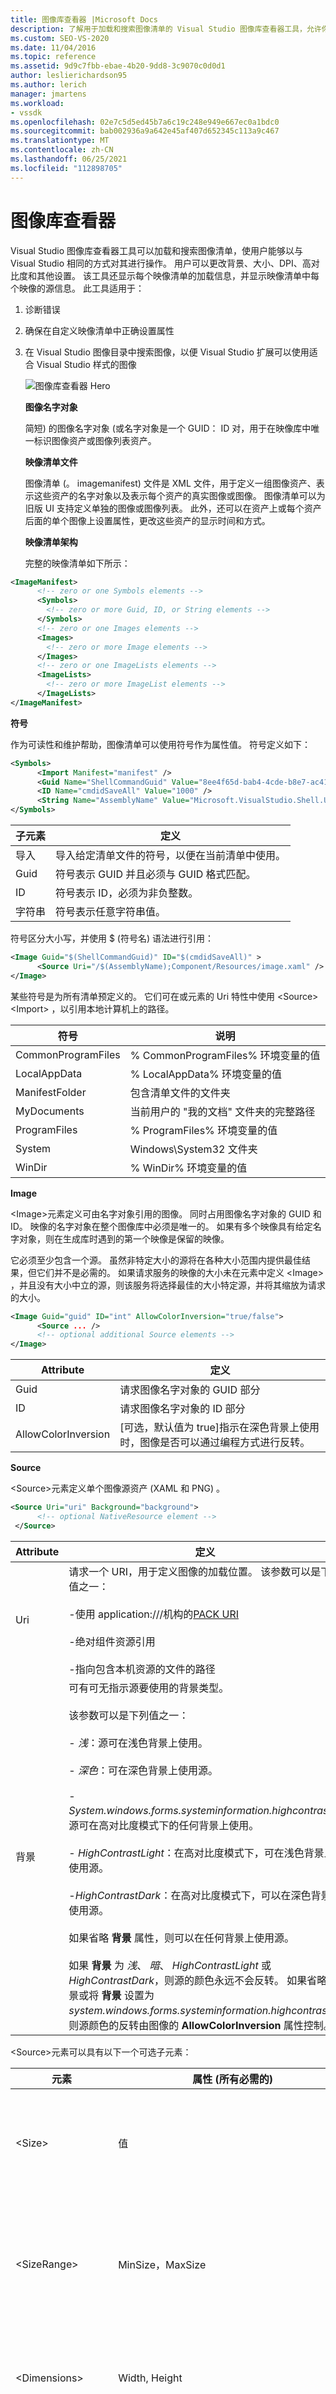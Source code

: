```yaml
---
title: 图像库查看器 |Microsoft Docs
description: 了解用于加载和搜索图像清单的 Visual Studio 图像库查看器工具，允许你查看和操作图像属性。
ms.custom: SEO-VS-2020
ms.date: 11/04/2016
ms.topic: reference
ms.assetid: 9d9c7fbb-ebae-4b20-9dd8-3c9070c0d0d1
author: leslierichardson95
ms.author: lerich
manager: jmartens
ms.workload:
- vssdk
ms.openlocfilehash: 02e7c5d5ed45b7a6c19c248e949e667ec0a1bdc0
ms.sourcegitcommit: bab002936a9a642e45af407d652345c113a9c467
ms.translationtype: MT
ms.contentlocale: zh-CN
ms.lasthandoff: 06/25/2021
ms.locfileid: "112898705"
---
```

# <a name="image-library-viewer"></a>图像库查看器
Visual Studio 图像库查看器工具可以加载和搜索图像清单，使用户能够以与 Visual Studio 相同的方式对其进行操作。 用户可以更改背景、大小、DPI、高对比度和其他设置。 该工具还显示每个映像清单的加载信息，并显示映像清单中每个映像的源信息。 此工具适用于：

1. 诊断错误

2. 确保在自定义映像清单中正确设置属性

3. 在 Visual Studio 图像目录中搜索图像，以便 Visual Studio 扩展可以使用适合 Visual Studio 样式的图像

   ![图像库查看器 Hero](../../extensibility/internals/media/image-library-viewer-hero.png "图像库查看器 Hero")

   **图像名字对象**

   简短) 的图像名字对象 (或名字对象是一个 GUID： ID 对，用于在映像库中唯一标识图像资产或图像列表资产。

   **映像清单文件**

   图像清单 (。 imagemanifest) 文件是 XML 文件，用于定义一组图像资产、表示这些资产的名字对象以及表示每个资产的真实图像或图像。 图像清单可以为旧版 UI 支持定义单独的图像或图像列表。 此外，还可以在资产上或每个资产后面的单个图像上设置属性，更改这些资产的显示时间和方式。

   **映像清单架构**

   完整的映像清单如下所示：

```xml
<ImageManifest>
      <!-- zero or one Symbols elements -->
      <Symbols>
        <!-- zero or more Guid, ID, or String elements -->
      </Symbols>
      <!-- zero or one Images elements -->
      <Images>
        <!-- zero or more Image elements -->
      </Images>
      <!-- zero or one ImageLists elements -->
      <ImageLists>
        <!-- zero or more ImageList elements -->
      </ImageLists>
</ImageManifest>
```

 **符号**

 作为可读性和维护帮助，图像清单可以使用符号作为属性值。 符号定义如下：

```xml
<Symbols>
      <Import Manifest="manifest" />
      <Guid Name="ShellCommandGuid" Value="8ee4f65d-bab4-4cde-b8e7-ac412abbda8a" />
      <ID Name="cmdidSaveAll" Value="1000" />
      <String Name="AssemblyName" Value="Microsoft.VisualStudio.Shell.UI.Internal" />
</Symbols>
```

|**子元素**|**定义**|
|-|-|
|导入|导入给定清单文件的符号，以便在当前清单中使用。|
|Guid|符号表示 GUID 并且必须与 GUID 格式匹配。|
|ID|符号表示 ID，必须为非负整数。|
|字符串|符号表示任意字符串值。|

 符号区分大小写，并使用 $ (符号名) 语法进行引用：

```xml
<Image Guid="$(ShellCommandGuid)" ID="$(cmdidSaveAll)" >
      <Source Uri="/$(AssemblyName);Component/Resources/image.xaml" />
</Image>
```

 某些符号是为所有清单预定义的。 它们可在或元素的 Uri 特性中使用 \<Source> \<Import> ，以引用本地计算机上的路径。

|**符号**|**说明**|
|-|-|
|CommonProgramFiles|% CommonProgramFiles% 环境变量的值|
|LocalAppData|% LocalAppData% 环境变量的值|
|ManifestFolder|包含清单文件的文件夹|
|MyDocuments|当前用户的 "我的文档" 文件夹的完整路径|
|ProgramFiles|% ProgramFiles% 环境变量的值|
|System|Windows\System32 文件夹|
|WinDir|% WinDir% 环境变量的值|

 **Image**

 \<Image>元素定义可由名字对象引用的图像。 同时占用图像名字对象的 GUID 和 ID。 映像的名字对象在整个图像库中必须是唯一的。 如果有多个映像具有给定名字对象，则在生成库时遇到的第一个映像是保留的映像。

 它必须至少包含一个源。 虽然非特定大小的源将在各种大小范围内提供最佳结果，但它们并不是必需的。 如果请求服务的映像的大小未在元素中定义 \<Image> ，并且没有大小中立的源，则该服务将选择最佳的大小特定源，并将其缩放为请求的大小。

```xml
<Image Guid="guid" ID="int" AllowColorInversion="true/false">
      <Source ... />
      <!-- optional additional Source elements -->
</Image>
```

|**Attribute**|**定义**|
|-|-|
|Guid|请求图像名字对象的 GUID 部分|
|ID|请求图像名字对象的 ID 部分|
|AllowColorInversion|[可选，默认值为 true]指示在深色背景上使用时，图像是否可以通过编程方式进行反转。|

 **Source**

 \<Source>元素定义单个图像源资产 (XAML 和 PNG) 。

```xml
<Source Uri="uri" Background="background">
      <!-- optional NativeResource element -->
 </Source>
```

|**Attribute**|**定义**|
|-|-|
|Uri|请求一个 URI，用于定义图像的加载位置。 该参数可以是下列值之一：<br /><br /> -使用 application:///机构的[PACK URI](/dotnet/framework/wpf/app-development/pack-uris-in-wpf)<br /><br /> -绝对组件资源引用<br /><br /> -指向包含本机资源的文件的路径|
|背景|可有可无指示源要使用的背景类型。<br /><br /> 该参数可以是下列值之一：<br /><br /> - *浅*：源可在浅色背景上使用。<br /><br /> - *深色*：可在深色背景上使用源。<br /><br /> - *System.windows.forms.systeminformation.highcontrast*：源可在高对比度模式下的任何背景上使用。<br /><br /> - *HighContrastLight*：在高对比度模式下，可在浅色背景上使用源。<br /><br /> -*HighContrastDark*：在高对比度模式下，可以在深色背景上使用源。<br /><br /> 如果省略 **背景** 属性，则可以在任何背景上使用源。<br /><br /> 如果 **背景** 为 *浅*、 *暗*、 *HighContrastLight* 或 *HighContrastDark*，则源的颜色永远不会反转。 如果省略背景或将 **背景** 设置为 *system.windows.forms.systeminformation.highcontrast*，则源颜色的反转由图像的 **AllowColorInversion** 属性控制。|

 \<Source>元素可以具有以下一个可选子元素：

|**元素**|**属性 (所有必需的)**|**定义**|
|-|-|-|
|\<Size>|值|源将用于设备单位)  (给定大小的图像。 图像将为方形。|
|\<SizeRange>|MinSize，MaxSize|源将用于 MinSize 中的到 MaxSize (的图像，) 包括在内。 图像将为方形。|
|\<Dimensions>|Width, Height|源将用于以设备单位)  (给定的宽度和高度的图像。|
|\<DimensionRange>|MinWidth、MinHeight、<br /><br /> System.windows.frameworkelement.maxwidth、System.windows.frameworkelement.maxheight|源将用于从最小宽度/高度到最大宽度/高度的图像 (以设备单位) 表示。|

 \<Source>元素还可以具有可选的 \<NativeResource> 子元素，此子元素定义 \<Source> 从本机程序集而不是托管程序集加载的。

```xml
<NativeResource Type="type" ID="int" />
```

|**Attribute**|**定义**|
|-|-|
|类型|请求本机资源的类型（XAML 或 PNG）|
|ID|请求本机资源的整数 ID 部分|

 **ImageList**

 \<ImageList>元素定义可在单个条带中返回的图像集合。 根据需要，可按需生成条带。

```xml
<ImageList>
      <ContainedImage Guid="guid" ID="int" External="true/false" />
      <!-- optional additional ContainedImage elements -->
 </ImageList>
```

|**Attribute**|**定义**|
|-|-|
|Guid|请求图像名字对象的 GUID 部分|
|ID|请求图像名字对象的 ID 部分|
|外部|[可选，默认值为 false]指示图像名字对象是否引用当前清单中的图像。|

 包含的图像的名字对象不必引用在当前清单中定义的映像。 如果在图像库中找不到包含的图像，则会在其位置使用空白占位符图像。

## <a name="how-to-use-the-tool"></a>如何使用该工具
 **验证自定义映像清单**

 若要创建自定义清单，建议使用 ManifestFromResources 工具来自动生成清单。 若要验证自定义清单，请启动图像库查看器并选择 "文件" > "设置路径 ..."打开 "搜索目录" 对话框。 该工具将使用搜索目录加载图像清单，但它还会将其用于查找包含清单中的图像的 .dll 文件，因此请确保在此对话框中包含清单和 DLL 目录。

 ![图像库查看器 搜索](../../extensibility/internals/media/image-library-viewer-search.png "图像库查看器 搜索")

 单击 " **添加 ...** " 选择新的搜索目录，搜索清单及其相应的 dll。 该工具将记住这些搜索目录，并且可以通过选中或取消选中某个目录来打开或关闭它们。

 默认情况下，该工具将尝试查找 Visual Studio 安装目录，并将这些目录添加到搜索目录列表中。 您可以手动添加该工具找不到的目录。

 加载所有清单后，可以使用该工具切换图像的 **背景** 色、 **DPI**、 **高对比度** 或 **grayscaling** ，以便用户可以通过视觉方式检查图像资产，以验证它们是否能正确地针对各种设置进行呈现。

 ![图像库查看器 背景](../../extensibility/internals/media/image-library-viewer-background.png "图像库查看器 背景")

 可以将背景色设置为 "浅"、"深" 或 "自定义" 值。 选择 "自定义颜色" 将打开颜色选择对话框，并将该自定义颜色添加到 "背景" 组合框的底部，以便稍后重新调用。

 ![图像库查看器的自定义颜色](../../extensibility/internals/media/image-library-viewer-custom-color.png "图像库查看器的自定义颜色")

 选择图像名字对象将在右侧的 "图像详细信息" 窗格中显示该名字对象后面的每个真实图像的信息。 该窗格还允许用户按名称或原始 GUID： ID 值复制名字对象。

 ![图像库查看器 图像详细信息](../../extensibility/internals/media/image-library-viewer-image-details.png "图像库查看器 图像详细信息")

 为每个图像源显示的信息包括要在其上显示的背景类型、是否可以主题或支持高对比度、其有效大小或是否为非特定大小，以及图像是否来自本机程序集。

 ![图像库查看器 罐形主题](../../extensibility/internals/media/image-library-viewer-can-theme.png "图像库查看器 罐形主题")

 在验证映像清单时，建议您在实际的位置部署清单和映像 DLL。 这将验证任何相对路径是否正常工作，以及图像库是否可以查找并加载清单和映像 DLL。

 **搜索 image catalog KnownMonikers**

 为了更好地匹配 Visual studio 样式，Visual Studio 扩展可以使用 Visual Studio 图像目录中的图像，而不是创建和使用自己的图像。 这样做的好处是不必维护这些映像，并保证映像具有高 DPI 的后备图像，使其在 Visual Studio 支持的所有 DPI 设置中看起来是正确的。

 图像库查看器允许搜索清单，以便用户可以查找表示图像资产的名字对象并在代码中使用该名字对象。 若要搜索图像，请在搜索框中输入所需的搜索词，然后按 Enter。 底部的状态栏将显示从所有清单中的映像总数中发现了多少个匹配项。

 ![图像库查看器 筛选器](../../extensibility/internals/media/image-library-viewer-filter.png "图像库查看器 筛选器")

 在现有清单中搜索图像名字对象时，建议仅搜索并使用 Visual Studio 图像目录的名字对象、其他有意公开访问的名字对象或你自己的自定义名字对象。 如果使用非公共名字对象，则自定义 UI 可能会损坏，或者在更改或更新这些非公共名字对象和图像时以意外的方式更改其图像。

 此外，还可以按 GUID 进行搜索。 这种类型的搜索可用于将列表筛选到单个清单或清单中的单个子节（如果该清单包含多个 Guid）。

 ![图像库查看器 筛选器 GUID](../../extensibility/internals/media/image-library-viewer-filter-guid.png "图像库查看器 筛选器 GUID")

 最后，还可以按 ID 进行搜索。

 ![图像库查看器 筛选器 ID](../../extensibility/internals/media/image-library-viewer-filter-id.png "图像库查看器 筛选器 ID")

## <a name="notes"></a>说明

- 默认情况下，该工具将请求 Visual Studio 安装目录中存在的多个映像清单。 只有一个具有公开的名字对象的是 **VisualStudio. ImageCatalog** 清单。 GUID： ae27a6b0-e345-4288-96df-5eaf394ee369 (不要在自定义清单 **中重写** 此 GUID) 类型： KnownMonikers

- 该工具在启动时尝试加载它找到的所有映像清单，因此应用程序可能需要几秒钟才能实际显示。 加载清单时，它可能会变慢或无响应。

## <a name="sample-output"></a>示例输出
 此工具不会生成任何输出。
